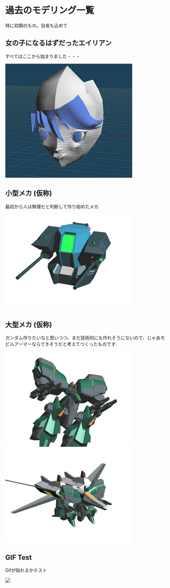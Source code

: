# 過去のモデリング一覧
特に初期のもの。自省も込めて

## 女の子になるはずだったエイリアン
すべてはここから始まりました・・・

<img src="images/eirian_0.png" width="400px">

## 小型メカ (仮称)
最初から人は無理だと判断して作り始めたメカ

<img src="images/mini_pod_0.png" width="400px">

## 大型メカ (仮称)
ガンダム作りたいなと思いつつ、まだ技術的にも作れそうにないので、じゃあモビルアーマーならできそうだと考えてつくったものです.

<img src="images/big_pod_0.png" width="400px">
<img src="images/big_pod_1.png" width="400px">

## GIF Test
Gifが貼れるかテスト

<img src="images/test_0.gif" width="400px">
